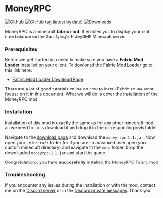 # MoneyRPC

![GitHub](https://img.shields.io/github/license/SamiCraft/MoneyRPC) ![GitHub tag (latest by date)](https://img.shields.io/github/v/tag/SamiCraft/MoneyRPC) ![Downloads](https://img.shields.io/github/downloads/SamiCraft/MoneyRPC/total)

MoneyRPC is a minecraft **fabric mod**. It enables you to display your real time balance on the Samifying's HideySMP
Minecraft server

### Prerequisites

Before we get started you need to make sure you have a **Fabric Mod Loader** installed on your client. To dowlonad the
Fabric Mod Loader go to this link here:

- [Fabric Mod Loader Download Page](https://fabricmc.net/use/)

There are a lot of good tutorials online on how to install Fabric so we wont focuse on it in this document. What we will
do is cover the installation of the MoneyRPC mod

### Installation

Installation of this mod is exactly the same as for any other minecraft mod, all we need to do is download it and drop
it in the corresponding `mods` folder

Navigate to the [download page](https://github.com/SamiCraft/MoneyRPC/releases/latest) and download
the `money-rpc-1.1.jar`. Now open your `.minecraft` folder (or if you are an advanced user open your custom minecraft
directory) and navigate to the `mods` folder. Drop the downloaded `moneyrpc-1.1.jar` and start the game.

Congratulations, you have **successfully** installed the MoneyRPC Fabric mod

### Troubleshooting

If you encounter any issues during the installation or with the mod, contact me on the [Discord server]("https://discord.gg/samifying") or in the [Discord private messages]("https://discordapp.com/users/358236836113547265"). Thank you!